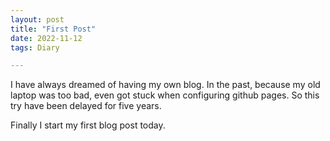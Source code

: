 ```yaml
---
layout: post
title: "First Post"
date: 2022-11-12
tags: Diary

---
```


I have always dreamed of having my own blog.
In the past, because my old laptop was too bad, even got stuck when configuring github pages.
So this try have been delayed for five years.

Finally I start my first blog post today.
